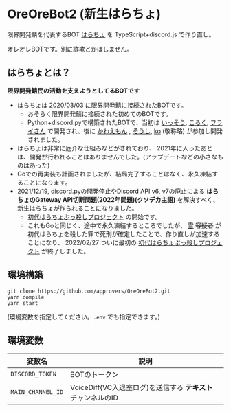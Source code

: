 # OreOreBot2 (新生はらちょ)

限界開発鯖を代表するBOT [はらちょ](https://github.com/approvers/OreOreBot) を TypeScript+discord.js で作り直し。

オレオレBOTです。別に詐欺とかはしません。

## はらちょとは？

**限界開発鯖民の活動を支えようとしてるBOTです**

- はらちょは 2020/03/03 に限界開発鯖に接続されたBOTです。
    - おそらく限界開発鯖に接続された初めてのBOTです。
    - Python+discord.pyで構築されたBOTで、当初は [いっそう](https://github.com/isso0424), [こるく](https://github.com/Colk-tech), [フライさん](https://github.com/loxygenK) で開発され、後に [かわえもん](https://github.com/kawaemon) , [そうし](https://github.com/soshiharami), [ko](https://github.com/ko50) (敬称略) が参加し開発されました。
- はらちょは非常に厄介な仕組みなどがされており、 2021年に入ったあとは、開発が行われることはありませんでした。(アップデートなどの小さなものはあった)
- Goでの再実装も計画されましたが、結局完了することはなく、永久凍結することになります。
- 2021/12/19, discord.pyの開発停止やDiscord API v6, v7の廃止による **はらちょのGateway API切断問題(2022年問題)(クソデカ主語)** を解決すべく、新生はらちょが作られることになりました。
    - [初代はらちょぶっ殺しプロジェクト](https://github.com/approvers/OreOreBot2/milestone/1) の開始です。
    - これもGoと同じく、途中で永久凍結するところでしたが、 [雪](https://github.com/YukiYuigishi) ~~容疑者~~ が初代はらちょを殺した罪で死刑が確定したことで、作り直しが加速することになり、 2022/02/27 ついに最初の [初代はらちょぶっ殺しプロジェクト](https://github.com/approvers/OreOreBot2/milestone/1) が終了しました。

## 環境構築

```shell
git clone https://github.com/approvers/OreOreBot2.git
yarn compile
yarn start
```
(環境変数を指定してください。`.env` でも指定できます。)

## 環境変数

| 変数名               | 説明                                        |
|-------------------|-------------------------------------------|
| `DISCORD_TOKEN`   | BOTのトークン                                  |
| `MAIN_CHANNEL_ID` | VoiceDiff(VC入退室ログ)を送信する **テキスト** チャンネルのID |
